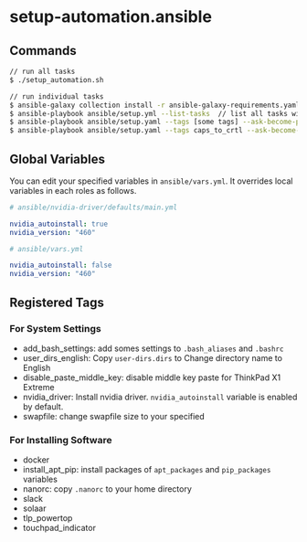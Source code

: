 # setup-automation.ansible

## Commands

```bash
// run all tasks
$ ./setup_automation.sh

// run individual tasks
$ ansible-galaxy collection install -r ansible-galaxy-requirements.yaml
$ ansible-playbook ansible/setup.yml --list-tasks  // list all tasks with tags
$ ansible-playbook ansible/setup.yaml --tags [some tags] --ask-become-pass // run some tasks
$ ansible-playbook ansible/setup.yaml --tags caps_to_crtl --ask-become-pass // for example...
```

## Global Variables

You can edit your specified variables in `ansible/vars.yml`.
It overrides local variables in each roles as follows.

```yaml
# ansible/nvidia-driver/defaults/main.yml

nvidia_autoinstall: true
nvidia_version: "460"
```

```yaml
# ansible/vars.yml

nvidia_autoinstall: false
nvidia_version: "460"
```

## Registered Tags

### For System Settings

- add_bash_settings: add somes settings to `.bash_aliases` and `.bashrc`
- user_dirs_english: Copy `user-dirs.dirs` to Change directory name to English
- disable_paste_middle_key: disable middle key paste for ThinkPad X1 Extreme
- nvidia_driver: Install nvidia driver. `nvidia_autoinstall` variable is enabled by default.
- swapfile: change swapfile size to your specified

### For Installing Software

- docker
- install_apt_pip: install packages of `apt_packages` and `pip_packages` variables
- nanorc: copy `.nanorc` to your home directory
- slack
- solaar
- tlp_powertop
- touchpad_indicator
